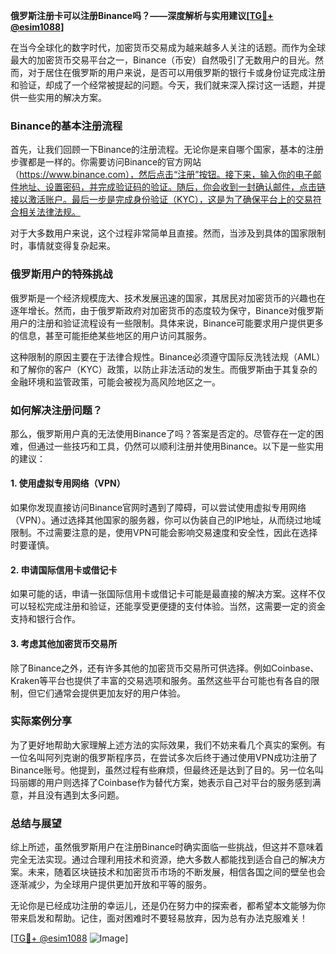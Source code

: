 **俄罗斯注册卡可以注册Binance吗？——深度解析与实用建议[[TG💪+ @esim1088](https://t.me/s/esim1088)]**

在当今全球化的数字时代，加密货币交易成为越来越多人关注的话题。而作为全球最大的加密货币交易平台之一，Binance（币安）自然吸引了无数用户的目光。然而，对于居住在俄罗斯的用户来说，是否可以用俄罗斯的银行卡或身份证完成注册和验证，却成了一个经常被提起的问题。今天，我们就来深入探讨这一话题，并提供一些实用的解决方案。

### Binance的基本注册流程

首先，让我们回顾一下Binance的注册流程。无论你是来自哪个国家，基本的注册步骤都是一样的。你需要访问Binance的官方网站（https://www.binance.com），然后点击“注册”按钮。接下来，输入你的电子邮件地址、设置密码，并完成验证码的验证。随后，你会收到一封确认邮件，点击链接以激活账户。最后一步是完成身份验证（KYC），这是为了确保平台上的交易符合相关法律法规。

对于大多数用户来说，这个过程非常简单且直接。然而，当涉及到具体的国家限制时，事情就变得复杂起来。

### 俄罗斯用户的特殊挑战

俄罗斯是一个经济规模庞大、技术发展迅速的国家，其居民对加密货币的兴趣也在逐年增长。然而，由于俄罗斯政府对加密货币的态度较为保守，Binance对俄罗斯用户的注册和验证流程设有一些限制。具体来说，Binance可能要求用户提供更多的信息，甚至可能拒绝某些地区的用户访问其服务。

这种限制的原因主要在于法律合规性。Binance必须遵守国际反洗钱法规（AML）和了解你的客户（KYC）政策，以防止非法活动的发生。而俄罗斯由于其复杂的金融环境和监管政策，可能会被视为高风险地区之一。

### 如何解决注册问题？

那么，俄罗斯用户真的无法使用Binance了吗？答案是否定的。尽管存在一定的困难，但通过一些技巧和工具，仍然可以顺利注册并使用Binance。以下是一些实用的建议：

#### 1. 使用虚拟专用网络（VPN）

如果你发现直接访问Binance官网时遇到了障碍，可以尝试使用虚拟专用网络（VPN）。通过选择其他国家的服务器，你可以伪装自己的IP地址，从而绕过地域限制。不过需要注意的是，使用VPN可能会影响交易速度和安全性，因此在选择时要谨慎。

#### 2. 申请国际信用卡或借记卡

如果可能的话，申请一张国际信用卡或借记卡可能是最直接的解决方案。这样不仅可以轻松完成注册和验证，还能享受更便捷的支付体验。当然，这需要一定的资金支持和银行合作。

#### 3. 考虑其他加密货币交易所

除了Binance之外，还有许多其他的加密货币交易所可供选择。例如Coinbase、Kraken等平台也提供了丰富的交易选项和服务。虽然这些平台可能也有各自的限制，但它们通常会提供更加友好的用户体验。

### 实际案例分享

为了更好地帮助大家理解上述方法的实际效果，我们不妨来看几个真实的案例。有一位名叫阿列克谢的俄罗斯程序员，在尝试多次后终于通过使用VPN成功注册了Binance账号。他提到，虽然过程有些麻烦，但最终还是达到了目的。另一位名叫玛丽娜的用户则选择了Coinbase作为替代方案，她表示自己对平台的服务感到满意，并且没有遇到太多问题。

### 总结与展望

综上所述，虽然俄罗斯用户在注册Binance时确实面临一些挑战，但这并不意味着完全无法实现。通过合理利用技术和资源，绝大多数人都能找到适合自己的解决方案。未来，随着区块链技术和加密货币市场的不断发展，相信各国之间的壁垒也会逐渐减少，为全球用户提供更加开放和平等的服务。

无论你是已经成功注册的幸运儿，还是仍在努力中的探索者，都希望本文能够为你带来启发和帮助。记住，面对困难时不要轻易放弃，因为总有办法克服难关！

[[TG💪+ @esim1088](https://t.me/s/esim1088) ![Image](https://i.postimg.cc/4NQfJmqS/Snipaste-2025-05-13-00-14-12.png)]
